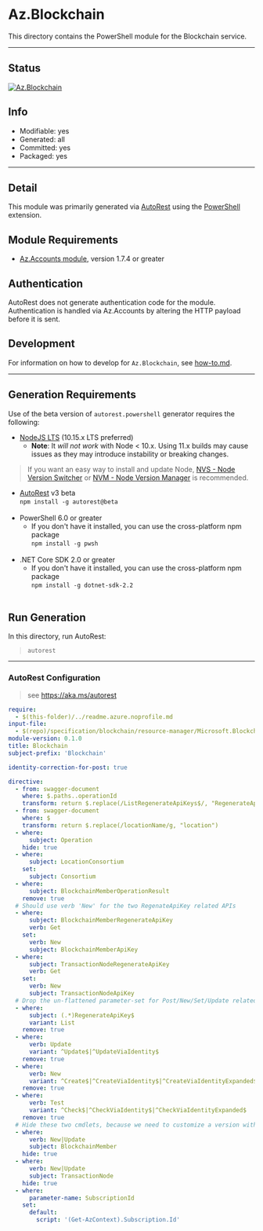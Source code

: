 <!-- region Generated -->
# Az.Blockchain
This directory contains the PowerShell module for the Blockchain service.

---
## Status
[![Az.Blockchain](https://img.shields.io/powershellgallery/v/Az.Blockchain.svg?style=flat-square&label=Az.Blockchain "Az.Blockchain")](https://www.powershellgallery.com/packages/Az.Blockchain/)

## Info
- Modifiable: yes
- Generated: all
- Committed: yes
- Packaged: yes

---
## Detail
This module was primarily generated via [AutoRest](https://github.com/Azure/autorest) using the [PowerShell](https://github.com/Azure/autorest.powershell) extension.

## Module Requirements
- [Az.Accounts module](https://www.powershellgallery.com/packages/Az.Accounts/), version 1.7.4 or greater

## Authentication
AutoRest does not generate authentication code for the module. Authentication is handled via Az.Accounts by altering the HTTP payload before it is sent.

## Development
For information on how to develop for `Az.Blockchain`, see [how-to.md](how-to.md).
<!-- endregion -->

---
## Generation Requirements
Use of the beta version of `autorest.powershell` generator requires the following:
- [NodeJS LTS](https://nodejs.org) (10.15.x LTS preferred)
  - **Note**: It *will not work* with Node < 10.x. Using 11.x builds may cause issues as they may introduce instability or breaking changes.
> If you want an easy way to install and update Node, [NVS - Node Version Switcher](../nodejs/installing-via-nvs.md) or [NVM - Node Version Manager](../nodejs/installing-via-nvm.md) is recommended.
- [AutoRest](https://aka.ms/autorest) v3 beta <br>`npm install -g autorest@beta`<br>&nbsp;
- PowerShell 6.0 or greater
  - If you don't have it installed, you can use the cross-platform npm package <br>`npm install -g pwsh`<br>&nbsp;
- .NET Core SDK 2.0 or greater
  - If you don't have it installed, you can use the cross-platform npm package <br>`npm install -g dotnet-sdk-2.2`<br>&nbsp;

## Run Generation
In this directory, run AutoRest:
> `autorest`

---
### AutoRest Configuration
> see https://aka.ms/autorest

``` yaml
require:
  - $(this-folder)/../readme.azure.noprofile.md
input-file:
  - $(repo)/specification/blockchain/resource-manager/Microsoft.Blockchain/preview/2018-06-01-preview/blockchain.json
module-version: 0.1.0
title: Blockchain
subject-prefix: 'Blockchain'

identity-correction-for-post: true

directive:
  - from: swagger-document
    where: $.paths..operationId
    transform: return $.replace(/ListRegenerateApiKeys$/, "RegenerateApiKeys")
  - from: swagger-document
    where: $
    transform: return $.replace(/locationName/g, "location")
  - where:
      subject: Operation
    hide: true
  - where:
      subject: LocationConsortium
    set:
      subject: Consortium
  - where:
      subject: BlockchainMemberOperationResult
    remove: true
  # Should use verb 'New' for the two RegenateApiKey related APIs
  - where:
      subject: BlockchainMemberRegenerateApiKey
      verb: Get
    set:
      verb: New
      subject: BlockchainMemberApiKey
  - where:
      subject: TransactionNodeRegenerateApiKey
      verb: Get
    set:
      verb: New
      subject: TransactionNodeApiKey
  # Drop the un-flattened parameter-set for Post/New/Set/Update related cmdlets.
  - where:
      subject: (.*)RegenerateApiKey$
      variant: List
    remove: true
  - where:
      verb: Update
      variant: ^Update$|^UpdateViaIdentity$
    remove: true
  - where:
      verb: New
      variant: ^Create$|^CreateViaIdentity$|^CreateViaIdentityExpanded$|^Regenerate$|^RegenerateViaIdentity$
    remove: true
  - where:
      verb: Test
      variant: ^Check$|^CheckViaIdentity$|^CheckViaIdentityExpanded$
    remove: true
  # Hide these two cmdlets, because we need to customize a version with password secured.
  - where:
      verb: New|Update
      subject: BlockchainMember
    hide: true
  - where:
      verb: New|Update
      subject: TransactionNode
    hide: true
  - where:
      parameter-name: SubscriptionId
    set:
      default:
        script: '(Get-AzContext).Subscription.Id'
```
